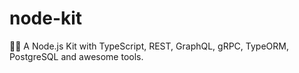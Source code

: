 # node-kit

🐢🚀 A Node.js Kit with TypeScript, REST, GraphQL, gRPC, TypeORM, PostgreSQL and awesome tools.
